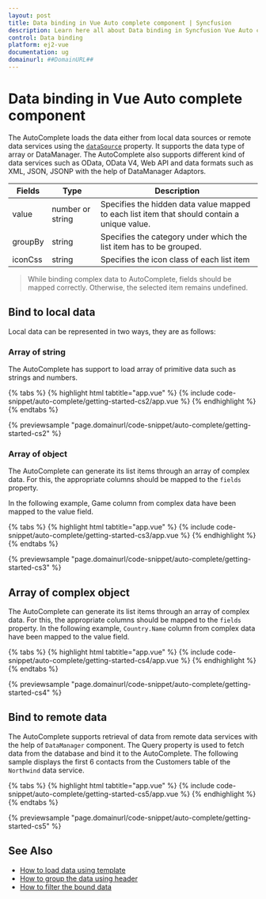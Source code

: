 ```yaml
---
layout: post
title: Data binding in Vue Auto complete component | Syncfusion
description: Learn here all about Data binding in Syncfusion Vue Auto complete component of Syncfusion Essential JS 2 and more.
control: Data binding 
platform: ej2-vue
documentation: ug
domainurl: ##DomainURL##
---
```


# Data binding in Vue Auto complete component

The AutoComplete loads the data either from local data sources or remote data services using the [`dataSource`](https://ej2.syncfusion.com/vue/documentation/api/auto-complete/#datasource) property. It supports the data type of array or DataManager. The AutoComplete also supports different kind of data services such as OData, OData V4, Web API and data formats such as XML, JSON, JSONP with the help of DataManager Adaptors.

| Fields | Type | Description |
|------|------|-------------|
| value | number or string | Specifies the hidden data value mapped to each list item that should contain a unique value. |
| groupBy | string | Specifies the category under which the list item has to be grouped. |
| iconCss | string | Specifies the icon class of each list item |

> While binding complex data to AutoComplete, fields should be mapped correctly. Otherwise, the selected item remains undefined.

## Bind to local data

Local data can be represented in two ways, they are as follows:

### Array of string

The AutoComplete has support to load array of primitive data such as strings and numbers.

{% tabs %}
{% highlight html tabtitle="app.vue" %}
{% include code-snippet/auto-complete/getting-started-cs2/app.vue %}
{% endhighlight %}
{% endtabs %}
        
{% previewsample "page.domainurl/code-snippet/auto-complete/getting-started-cs2" %}

### Array of object

The AutoComplete can generate its list items through an array of complex data. For this, the appropriate columns should be mapped to the `fields` property.

In the following example, Game column from complex data have been mapped to the value field.

{% tabs %}
{% highlight html tabtitle="app.vue" %}
{% include code-snippet/auto-complete/getting-started-cs3/app.vue %}
{% endhighlight %}
{% endtabs %}
        
{% previewsample "page.domainurl/code-snippet/auto-complete/getting-started-cs3" %}

## Array of complex object

The AutoComplete can generate its list items through an array of complex data. For this, the appropriate columns should be mapped to the `fields` property. In the following example, `Country.Name` column from complex data have been mapped to the value field.

{% tabs %}
{% highlight html tabtitle="app.vue" %}
{% include code-snippet/auto-complete/getting-started-cs4/app.vue %}
{% endhighlight %}
{% endtabs %}
        
{% previewsample "page.domainurl/code-snippet/auto-complete/getting-started-cs4" %}

## Bind to remote data

The AutoComplete supports retrieval of data from remote data services with the help of `DataManager` component. The Query property is used to fetch data from the database and bind it to the AutoComplete. The following sample displays the first 6 contacts from the Customers table of the `Northwind` data service.

{% tabs %}
{% highlight html tabtitle="app.vue" %}
{% include code-snippet/auto-complete/getting-started-cs5/app.vue %}
{% endhighlight %}
{% endtabs %}
        
{% previewsample "page.domainurl/code-snippet/auto-complete/getting-started-cs5" %}

## See Also

* [How to load data using template](./templates#item-template)
* [How to group the data using header](./grouping)
* [How to filter the bound data](./filtering)